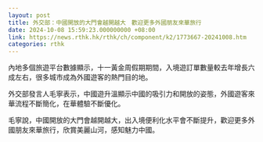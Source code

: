 ```yaml
---
layout: post
title: 外交部：中國開放的大門會越開越大　歡迎更多外國朋友來華旅行
date: 2024-10-08 15:59:23.000000000 +08:00
link: https://news.rthk.hk/rthk/ch/component/k2/1773667-20241008.htm
categories: rthk
---
```


內地多個旅遊平台數據顯示，十一黃金周假期期間，入境遊訂單數量較去年增長六成左右，很多城市成為外國遊客的熱門目的地。

外交部發言人毛寧表示，中國遊升溫顯示中國的吸引力和開放的姿態，外國遊客來華流程不斷簡化，在華體驗不斷優化。

毛寧說，中國開放的大門會越開越大，出入境便利化水平會不斷提升，歡迎更多外國朋友來華旅行，欣賞美麗山河，感知魅力中國。
